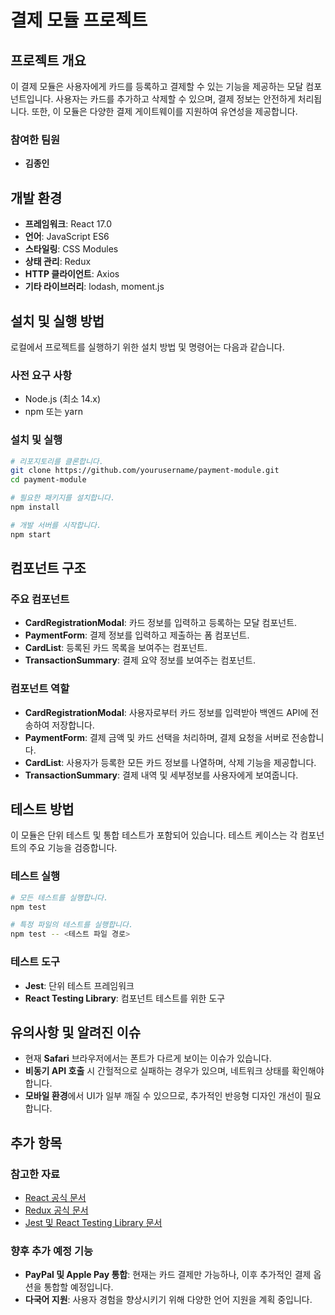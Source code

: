 # 결제 모듈 프로젝트

## 프로젝트 개요

이 결제 모듈은 사용자에게 카드를 등록하고 결제할 수 있는 기능을 제공하는 모달 컴포넌트입니다. 사용자는 카드를 추가하고 삭제할 수 있으며, 결제 정보는 안전하게 처리됩니다. 또한, 이 모듈은 다양한 결제 게이트웨이를 지원하여 유연성을 제공합니다.

### 참여한 팀원

- **김종인**

## 개발 환경

- **프레임워크**: React 17.0
- **언어**: JavaScript ES6
- **스타일링**: CSS Modules
- **상태 관리**: Redux
- **HTTP 클라이언트**: Axios
- **기타 라이브러리**: lodash, moment.js

## 설치 및 실행 방법

로컬에서 프로젝트를 실행하기 위한 설치 방법 및 명령어는 다음과 같습니다.

### 사전 요구 사항

- Node.js (최소 14.x)
- npm 또는 yarn

### 설치 및 실행

```bash
# 리포지토리를 클론합니다.
git clone https://github.com/yourusername/payment-module.git
cd payment-module

# 필요한 패키지를 설치합니다.
npm install

# 개발 서버를 시작합니다.
npm start
```

## 컴포넌트 구조

### 주요 컴포넌트

- **CardRegistrationModal**: 카드 정보를 입력하고 등록하는 모달 컴포넌트.
- **PaymentForm**: 결제 정보를 입력하고 제출하는 폼 컴포넌트.
- **CardList**: 등록된 카드 목록을 보여주는 컴포넌트.
- **TransactionSummary**: 결제 요약 정보를 보여주는 컴포넌트.

### 컴포넌트 역할

- **CardRegistrationModal**: 사용자로부터 카드 정보를 입력받아 백엔드 API에 전송하여 저장합니다.
- **PaymentForm**: 결제 금액 및 카드 선택을 처리하며, 결제 요청을 서버로 전송합니다.
- **CardList**: 사용자가 등록한 모든 카드 정보를 나열하며, 삭제 기능을 제공합니다.
- **TransactionSummary**: 결제 내역 및 세부정보를 사용자에게 보여줍니다.

## 테스트 방법

이 모듈은 단위 테스트 및 통합 테스트가 포함되어 있습니다. 테스트 케이스는 각 컴포넌트의 주요 기능을 검증합니다.

### 테스트 실행

```bash
# 모든 테스트를 실행합니다.
npm test

# 특정 파일의 테스트를 실행합니다.
npm test -- <테스트 파일 경로>
```

### 테스트 도구

- **Jest**: 단위 테스트 프레임워크
- **React Testing Library**: 컴포넌트 테스트를 위한 도구

## 유의사항 및 알려진 이슈

- 현재 **Safari** 브라우저에서는 폰트가 다르게 보이는 이슈가 있습니다.
- **비동기 API 호출** 시 간헐적으로 실패하는 경우가 있으며, 네트워크 상태를 확인해야 합니다.
- **모바일 환경**에서 UI가 일부 깨질 수 있으므로, 추가적인 반응형 디자인 개선이 필요합니다.

## 추가 항목

### 참고한 자료

- [React 공식 문서](https://reactjs.org/docs/getting-started.html)
- [Redux 공식 문서](https://redux.js.org/)
- [Jest 및 React Testing Library 문서](https://testing-library.com/docs/react-testing-library/intro/)

### 향후 추가 예정 기능

- **PayPal 및 Apple Pay 통합**: 현재는 카드 결제만 가능하나, 이후 추가적인 결제 옵션을 통합할 예정입니다.
- **다국어 지원**: 사용자 경험을 향상시키기 위해 다양한 언어 지원을 계획 중입니다.

